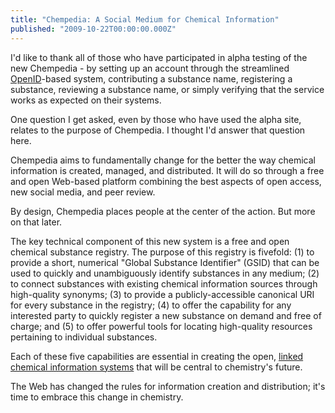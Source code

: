```yaml
---
title: "Chempedia: A Social Medium for Chemical Information"
published: "2009-10-22T00:00:00.000Z"
---
```


I'd like to thank all of those who have participated in alpha testing of the new Chempedia - by setting up an account through the streamlined [OpenID](http://openid.net/)-based system, contributing a substance name, registering a substance, reviewing a substance name, or simply verifying that the service works as expected on their systems.

One question I get asked, even by those who have used the alpha site, relates to the purpose of Chempedia. I thought I'd answer that question here.

Chempedia aims to fundamentally change for the better the way chemical information is created, managed, and distributed. It will do so through a free and open Web-based platform combining the best aspects of open access, new social media, and peer review.

By design, Chempedia places people at the center of the action. But more on that later.

The key technical component of this new system is a free and open chemical substance registry. The purpose of this registry is fivefold: (1) to provide a short, numerical "Global Substance Identifier" (GSID) that can be used to quickly and unambiguously identify substances in any medium; (2) to connect substances with existing chemical information sources through high-quality synonyms; (3) to provide a publicly-accessible canonical URI for every substance in the registry; (4) to offer the capability for any interested party to quickly register a new substance on demand and free of charge; and (5) to offer powerful tools for locating high-quality resources pertaining to individual substances.

Each of these five capabilities are essential in creating the open, [linked chemical information systems](http://depth-first.com/articles/2009/07/10/linked-chemical-data-google-techtalks) that will be central to chemistry's future.

The Web has changed the rules for information creation and distribution; it's time to embrace this change in chemistry.
